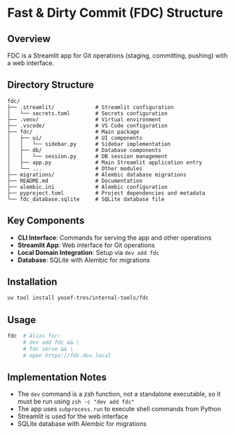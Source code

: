 # Fast & Dirty Commit (FDC) Structure

## Overview

FDC is a Streamlit app for Git operations (staging, committing, pushing) with a web interface.

## Directory Structure

```
fdc/
├── .streamlit/             # Streamlit configuration
│   └── secrets.toml        # Secrets configuration
├── .venv/                  # Virtual environment
├── .vscode/                # VS Code configuration
├── fdc/                    # Main package
│   ├── ui/                 # UI components
│   │   └── sidebar.py      # Sidebar implementation
│   ├── db/                 # Database components
│   │   └── session.py      # DB session management
│   ├── app.py              # Main Streamlit application entry
│   └── ...                 # Other modules
├── migrations/             # Alembic database migrations
├── README.md               # Documentation
├── alembic.ini             # Alembic configuration
├── pyproject.toml          # Project dependencies and metadata
└── fdc_database.sqlite     # SQLite database file
```

## Key Components

- **CLI Interface**: Commands for serving the app and other operations
- **Streamlit App**: Web interface for Git operations
- **Local Domain Integration**: Setup via `dev add fdc`
- **Database**: SQLite with Alembic for migrations

## Installation

```bash
uv tool install yosef-tres/internal-tools/fdc
```

## Usage

```bash
fdc  # Alias for:
     # dev add fdc && \
     # fdc serve && \
     # open https://fdc.dev.local
```

## Implementation Notes

- The `dev` command is a zsh function, not a standalone executable, so it must be run using `zsh -c "dev add fdc"`
- The app uses `subprocess.run` to execute shell commands from Python
- Streamlit is used for the web interface
- SQLite database with Alembic for migrations
